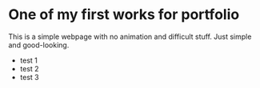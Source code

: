 # One of my first works for portfolio

This is a simple webpage with no animation and difficult stuff.
Just simple and good-looking.

* test 1
* test 2
* test 3
